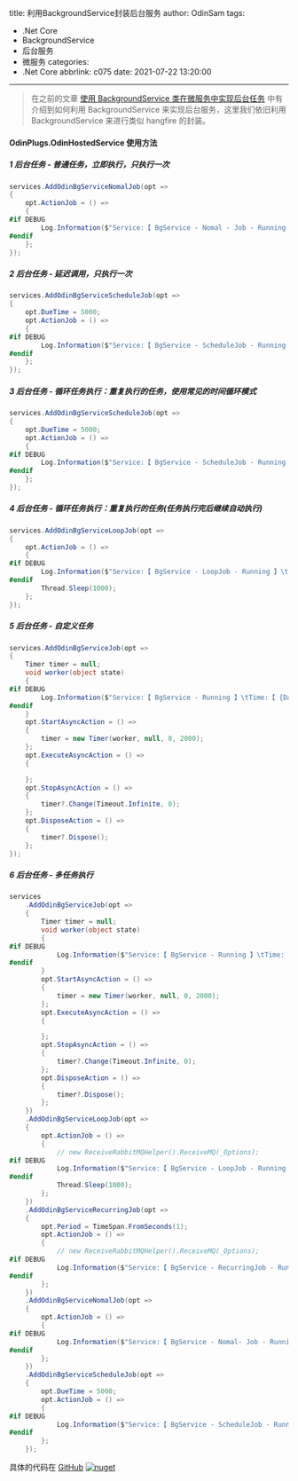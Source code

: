 title: 利用BackgroundService封装后台服务
author: OdinSam
tags:
  - .Net Core
  - BackgroundService
  - 后台服务
  - 微服务
categories:
  - .Net Core
abbrlink: c075
date: 2021-07-22 13:20:00
---
>在之前的文章 [使用 BackgroundService 类在微服务中实现后台任务](/articles/2893.html) 中有介绍到如何利用 BackgroundService 来实现后台服务，这里我们依旧利用 BackgroundService 来进行类似 hangfire 的封装。

<!--more-->

#### OdinPlugs.OdinHostedService 使用方法

##### 1 后台任务 - 普通任务，立即执行，只执行一次

```csharp
services.AddOdinBgServiceNomalJob(opt =>
{
    opt.ActionJob = () =>
    {
#if DEBUG
        Log.Information($"Service:【 BgService - Nomal - Job - Running 】\tTime:【 {DateTime.Now.ToString("yyyy-dd-MM hh:mm:ss")} 】");
#endif
    };
});
```

##### 2 后台任务 - 延迟调用，只执行一次

```csharp
services.AddOdinBgServiceScheduleJob(opt =>
{
    opt.DueTime = 5000;
    opt.ActionJob = () =>
    {
#if DEBUG
        Log.Information($"Service:【 BgService - ScheduleJob - Running 】\tTime:【 {DateTime.Now.ToString("yyyy-dd-MM hh:mm:ss")} 】");
#endif
    };
});
```

##### 3 后台任务 - 循环任务执行：重复执行的任务，使用常见的时间循环模式

```csharp
services.AddOdinBgServiceScheduleJob(opt =>
{
    opt.DueTime = 5000;
    opt.ActionJob = () =>
    {
#if DEBUG
        Log.Information($"Service:【 BgService - ScheduleJob - Running 】\tTime:【 {DateTime.Now.ToString("yyyy-dd-MM hh:mm:ss")} 】");
#endif
    };
});
```

##### 4 后台任务 - 循环任务执行：重复执行的任务(任务执行完后继续自动执行)

```csharp
services.AddOdinBgServiceLoopJob(opt =>
{
    opt.ActionJob = () =>
    {
#if DEBUG
        Log.Information($"Service:【 BgService - LoopJob - Running 】\tTime:【 {DateTime.Now.ToString("yyyy-dd-MM hh:mm:ss")} 】");
#endif
        Thread.Sleep(1000);
    };
});
```

##### 5 后台任务 - 自定义任务

```csharp
services.AddOdinBgServiceJob(opt =>
{
    Timer timer = null;
    void worker(object state)
    {
#if DEBUG
        Log.Information($"Service:【 BgService - Running 】\tTime:【 {DateTime.Now.ToString("yyyy-dd-MM hh:mm:ss")} 】");
#endif
    }
    opt.StartAsyncAction = () =>
    {
        timer = new Timer(worker, null, 0, 2000);
    };
    opt.ExecuteAsyncAction = () =>
    {

    };
    opt.StopAsyncAction = () =>
    {
        timer?.Change(Timeout.Infinite, 0);
    };
    opt.DisposeAction = () =>
    {
        timer?.Dispose();
    };
});
```

##### 6 后台任务 - 多任务执行

```csharp
services
    .AddOdinBgServiceJob(opt =>
    {
        Timer timer = null;
        void worker(object state)
        {
#if DEBUG
            Log.Information($"Service:【 BgService - Running 】\tTime:【 {DateTime.Now.ToString("yyyy-dd-MM hh:mm:ss")} 】");
#endif
        }
        opt.StartAsyncAction = () =>
        {
            timer = new Timer(worker, null, 0, 2000);
        };
        opt.ExecuteAsyncAction = () =>
        {

        };
        opt.StopAsyncAction = () =>
        {
            timer?.Change(Timeout.Infinite, 0);
        };
        opt.DisposeAction = () =>
        {
            timer?.Dispose();
        };
    })
    .AddOdinBgServiceLoopJob(opt =>
    {
        opt.ActionJob = () =>
        {
            // new ReceiveRabbitMQHelper().ReceiveMQ(_Options);
#if DEBUG
            Log.Information($"Service:【 BgService - LoopJob - Running 】\tTime:【 {DateTime.Now.ToString("yyyy-dd-MM hh:mm:ss")} 】");
#endif
            Thread.Sleep(1000);
        };
    })
    .AddOdinBgServiceRecurringJob(opt =>
    {
        opt.Period = TimeSpan.FromSeconds(1);
        opt.ActionJob = () =>
        {
            // new ReceiveRabbitMQHelper().ReceiveMQ(_Options);
#if DEBUG
            Log.Information($"Service:【 BgService - RecurringJob - Running 】\tTime:【 {DateTime.Now.ToString("yyyy-dd-MM hh:mm:ss")} 】");
#endif
        };
    })
    .AddOdinBgServiceNomalJob(opt =>
    {
        opt.ActionJob = () =>
        {
#if DEBUG
            Log.Information($"Service:【 BgService - Nomal- Job - Running 】\tTime:【 {DateTime.Now.ToString("yyyy-dd-MM hh:mm:ss")} 】");
#endif
        };
    })
    .AddOdinBgServiceScheduleJob(opt =>
    {
        opt.DueTime = 5000;
        opt.ActionJob = () =>
        {
#if DEBUG
            Log.Information($"Service:【 BgService - ScheduleJob - Running 】\tTime:【 {DateTime.Now.ToString("yyyy-dd-MM hh:mm:ss")} 】");
#endif
        };
    });
```

具体的代码在 [GitHub](https://github.com/odinsam/OdinPlugs.OdinHostedService) [![nuget](https://img.shields.io/nuget/v/OdinPlugs.OdinHostedService)](https://www.nuget.org/packages/OdinPlugs.OdinHostedService)